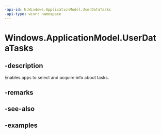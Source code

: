 ```yaml
---
-api-id: N:Windows.ApplicationModel.UserDataTasks
-api-type: winrt namespace
---
```


<!-- Namespace syntax.
namespace Windows.ApplicationModel.UserDataTasks
-->

# Windows.ApplicationModel.UserDataTasks

## -description
Enables apps to select and acquire info about tasks.

## -remarks

## -see-also

## -examples
